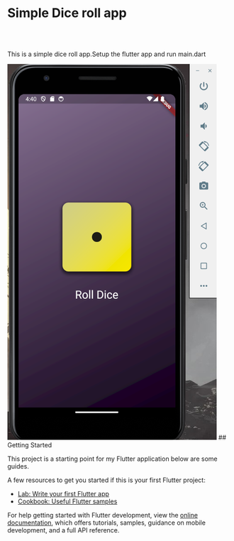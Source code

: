 # Simple Dice roll app
<br><br>
<p> This is a simple dice roll app.Setup the flutter app and run main.dart </p> 

<img src= "https://github.com/bijin-s/flutter-dice-roll-app/blob/main/assets/github_image/one.png">
## Getting Started

This project is a starting point for my Flutter application below are some guides.

A few resources to get you started if this is your first Flutter project:

- [Lab: Write your first Flutter app](https://docs.flutter.dev/get-started/codelab)
- [Cookbook: Useful Flutter samples](https://docs.flutter.dev/cookbook)

For help getting started with Flutter development, view the
[online documentation](https://docs.flutter.dev/), which offers tutorials,
samples, guidance on mobile development, and a full API reference.
